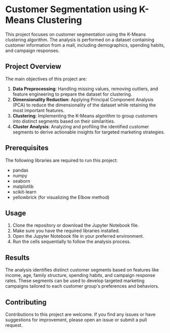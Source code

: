 # Customer Segmentation using K-Means Clustering

This project focuses on customer segmentation using the K-Means clustering algorithm. The analysis is performed on a dataset containing customer information from a mall, including demographics, spending habits, and campaign responses.

## Project Overview

The main objectives of this project are:

1. **Data Preprocessing**: Handling missing values, removing outliers, and feature engineering to prepare the dataset for clustering.
2. **Dimensionality Reduction**: Applying Principal Component Analysis (PCA) to reduce the dimensionality of the dataset while retaining the most important features.
3. **Clustering**: Implementing the K-Means algorithm to group customers into distinct segments based on their similarities.
4. **Cluster Analysis**: Analyzing and profiling the identified customer segments to derive actionable insights for targeted marketing strategies.

## Prerequisites

The following libraries are required to run this project:

- pandas
- numpy
- seaborn
- matplotlib
- scikit-learn
- yellowbrick (for visualizing the Elbow method)

## Usage

1. Clone the repository or download the Jupyter Notebook file.
2. Make sure you have the required libraries installed.
3. Open the Jupyter Notebook file in your preferred environment.
4. Run the cells sequentially to follow the analysis process.

## Results

The analysis identifies distinct customer segments based on features like income, age, family structure, spending habits, and campaign response rates. These segments can be used to develop targeted marketing campaigns tailored to each customer group's preferences and behaviors.

## Contributing

Contributions to this project are welcome. If you find any issues or have suggestions for improvement, please open an issue or submit a pull request.
